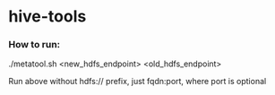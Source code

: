 # hive-tools

### How to run:
./metatool.sh <new_hdfs_endpoint> <old_hdfs_endpoint>

Run above without hdfs:// prefix, just fqdn:port, where port is optional
